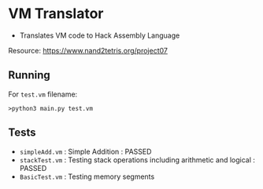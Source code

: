 # VM Translator

- Translates VM code to Hack Assembly Language

Resource: <https://www.nand2tetris.org/project07>

## Running

For `test.vm` filename:

```>python3 main.py test.vm```

## Tests

- `simpleAdd.vm` : Simple Addition : PASSED
- `stackTest.vm` : Testing stack operations including arithmetic and logical : PASSED
- `BasicTest.vm` : Testing memory segments
